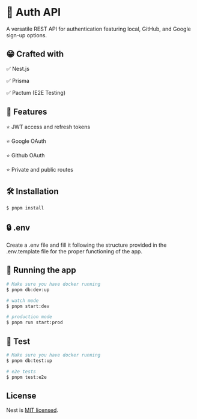 # 📖 Auth API

A versatile REST API for authentication featuring local, GitHub, and Google sign-up options.

## 😁 Crafted with

✅ Nest.js

✅ Prisma

✅ Pactum (E2E Testing)

## 🌟 Features

⭐️ JWT access and refresh tokens

⭐️ Google OAuth

⭐️ Github OAuth

⭐️ Private and public routes

## 🛠 Installation

```bash
$ pnpm install
```

## 🔒 .env
Create a .env file and fill it following the structure provided in the .env.template file for the proper functioning of the app.

## 🚀 Running the app

```bash
# Make sure you have docker running
$ pnpm db:dev:up

# watch mode
$ pnpm start:dev

# production mode
$ pnpm run start:prod
```

## 🧪 Test
```bash
# Make sure you have docker running
$ pnpm db:test:up

# e2e tests
$ pnpm test:e2e
```

## License

Nest is [MIT licensed](LICENSE).